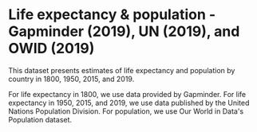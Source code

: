 # Life expectancy & population - Gapminder (2019), UN (2019), and OWID (2019)

This dataset presents estimates of life expectancy and population by country in 1800, 1950, 2015, and 2019.

For life expectancy in 1800, we use data provided by Gapminder. For life expectancy in 1950, 2015, and 2019, we use data published by the United Nations Population Division. For population, we use Our World in Data's Population dataset.